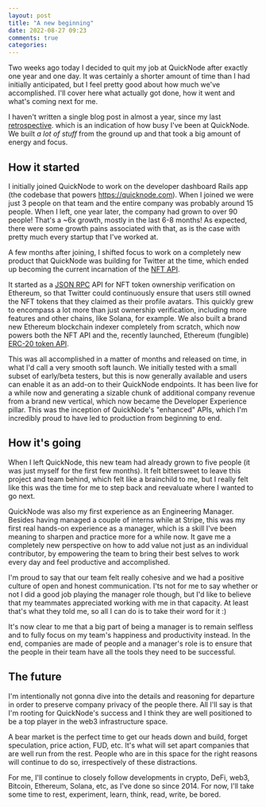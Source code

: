 ```yaml
---
layout: post
title: "A new beginning"
date: 2022-08-27 09:23
comments: true
categories:
---
```


Two weeks ago today I decided to quit my job at QuickNode after exactly one year and one day. It was
certainly a shorter amount of time than I had initially anticipated, but I feel pretty good about
how much we've accomplished. I'll cover here what actually got done, how it went and what's coming
next for me.

I haven't written a single blog post in almost a year, since my last [retrospective](https://felipecsl.com/2021/12/05/2021-retrospective.html).
which is an indication of how busy I've been at QuickNode. We built *a lot of stuff* from the ground
up and that took a big amount of energy and focus.

## How it started

I initially joined QuickNode to work on the developer dashboard Rails app (the codebase that powers <https://quicknode.com>).
When I joined we were just 3 people on that team and the entire company was probably around 15 people.
When I left, one year later, the company had grown to over 90 people! That's a ~6x growth, mostly
in the last 6-8 months! As expected, there were some growth pains associated with that, as is the
case with pretty much every startup that I've worked at.

A few months after joining, I shifted focus to work on a completely new product that QuickNode was
building for Twitter at the time, which ended up becoming the current incarnation of the [NFT API](https://www.quicknode.com/nft-api).

It started as a [JSON RPC](https://www.jsonrpc.org/specification) API for NFT token ownership
verification on Ethereum, so that Twitter could continuously ensure that users still owned the NFT
tokens that they claimed as their profile avatars. This quickly grew to encompass a lot more than
just ownership  verification, including more features and other chains, like Solana, for example.
We also built a brand new Ethereum blockchain indexer completely from scratch, which now powers both
the NFT API and the, recently launched, Ethereum (fungible) [ERC-20 token API](https://www.quicknode.com/token-api).

This was all accomplished in a matter of months and released on time, in what I'd call a very smooth
soft launch. We initially tested with a small subset of early/beta testers, but this is now generally
available and users can enable it as an add-on to their QuickNode endpoints. It has been live for a
while now and generating a sizable chunk of additional company revenue from a brand new vertical,
which now became the Developer Experience pillar. This was the inception of QuickNode's "enhanced" APIs,
which I'm incredibly proud to have led to production from beginning to end.

## How it's going

When I left QuickNode, this new team had already grown to five people (it was just myself for the first
few months). It felt bittersweet to leave this project and team behind, which felt like a brainchild
to me, but I really felt like this was the time for me to step back and reevaluate where I wanted to
go next.

QuickNode was also my first experience as an Engineering Manager. Besides having managed a couple of
interns while at Stripe, this was my first real hands-on experience as a manager, which
is a skill I've been meaning to sharpen and practice more for a while now. It gave me a completely
new perspective on how to add value not just as an individual contributor, by empowering the team to
bring their best selves to work every day and feel productive and accomplished.

I'm proud to say that our team felt really cohesive and we had a positive culture of open and honest
communication. I'ts not for me to say whether or not I did a good job playing the manager role though,
but I'd like to believe that my teammates appreciated working with me in that capacity. At least that's
what they told me, so all I can do is to take their word for it :)

It's now clear to me that a big part of being a manager is to remain selfless and to fully focus on
my team's happiness and productivity instead. In the end, companies are made of people and a manager's
role is to ensure that the people in their team have all the tools they need to be successful.

## The future

I'm intentionally not gonna dive into the details and reasoning for departure in order to preserve
company privacy of the people there. All I'll say is that I'm rooting for QuickNode's success and I
think they are well positioned to be a top player in the web3 infrastructure space.

A bear market is the perfect time to get our heads down and build, forget speculation, price
action, FUD, etc. It's what will set apart companies that are well run from the rest. People who are
in this space for the right reasons will continue to do so, irrespectively of these distractions.

For me, I'll continue to closely follow developments in crypto, DeFi, web3, Bitcoin, Ethereum, Solana,
etc, as I've done so since 2014. For now, I'll take some time to rest, experiment, learn, think, read,
write, be bored.
